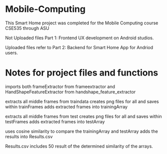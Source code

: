 # Mobile-Computing
This Smart Home project was completed for the Mobile Computing course CSE535 through ASU

Not Uploaded files Part 1: Frontend UX development on Android studios.

Uploaded files refer to Part 2: Backend for Smart Home App for Andriod users.

# Notes for project files and functions
imports both frameExtractor from frameextractor and
HandShapeFeatureExtractor from handshape_feature_extractor

extracts all middle frames from traindata
creates png files for all and saves within trainFrames
adds extracted frames into trainingArray

extracts all middle frames from test
creates png files for all and saves within testFrames
adds extracted frames into testArray

uses cosine similarity to compare the trainingArray and testArray
adds the results into Results.csv

Results.csv includes 50 result of the determined similarity of the arrays.
